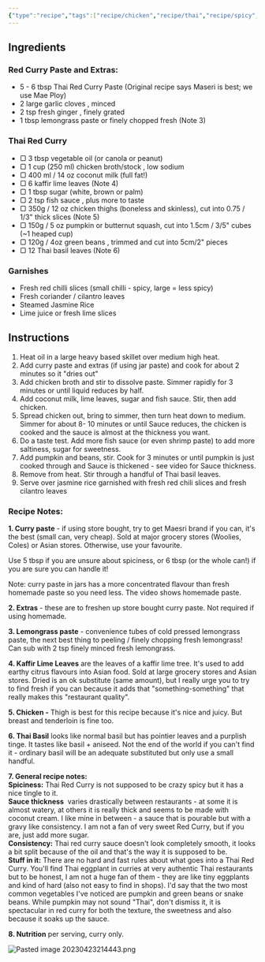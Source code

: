 ```yaml
---
{"type":"recipe","tags":["recipe/chicken","recipe/thai","recipe/spicy","recipe/main"],"johnRating":10,"danielleRating":9,"source":"Adapted from: https://www.recipetineats.com/thai-red-curry-with-chicken/","activeTime":45,"waitTime":15,"dg-publish":true,"dg-path":"Recipes/Thai Red Curry with Chicken.md","permalink":"/recipes/thai-red-curry-with-chicken/","dgPassFrontmatter":true}
---
```



## Ingredients

### Red Curry Paste and Extras:

- 5 - 6 tbsp Thai Red Curry Paste (Original recipe says Maseri is best; we use Mae Ploy)
- 2 large garlic cloves , minced
- 2 tsp fresh ginger , finely grated
- 1 tbsp lemongrass paste or finely chopped fresh (Note 3)

### Thai Red Curry

-   ▢ 3 tbsp vegetable oil (or canola or peanut)
-   ▢ 1 cup (250 ml) chicken broth/stock , low sodium
-   ▢ 400 ml / 14 oz coconut milk (full fat!)
-   ▢ 6 kaffir lime leaves (Note 4)
-   ▢ 1 tbsp sugar (white, brown or palm)
-   ▢ 2 tsp fish sauce , plus more to taste
-   ▢ 350g / 12 oz chicken thighs (boneless and skinless), cut into 0.75 / 1/3" thick slices (Note 5)
-   ▢ 150g / 5 oz pumpkin or butternut squash, cut into 1.5cm / 3/5" cubes (~1 heaped cup)
-   ▢ 120g / 4oz green beans , trimmed and cut into 5cm/2" pieces
-   ▢ 12 Thai basil leaves (Note 6)

### Garnishes

- Fresh red chilli slices (small chilli - spicy, large = less spicy)
- Fresh coriander / cilantro leaves
- Steamed Jasmine Rice
- Lime juice or fresh lime slices

## Instructions

1. Heat oil in a large heavy based skillet over medium high heat.
2. Add curry paste and extras (if using jar paste) and cook for about 2 minutes so it "dries out"
3. Add chicken broth and stir to dissolve paste. Simmer rapidly for 3 minutes or until liquid reduces by half.
4. Add coconut milk, lime leaves, sugar and fish sauce. Stir, then add chicken.  
5. Spread chicken out, bring to simmer, then turn heat down to medium. Simmer for about 8- 10 minutes or until Sauce reduces, the chicken is cooked and the sauce is almost at the thickness you want.
6. Do a taste test. Add more fish sauce (or even shrimp paste) to add more saltiness, sugar for sweetness.
7. Add pumpkin and beans, stir. Cook for 3 minutes or until pumpkin is just cooked through and Sauce is thickened - see video for Sauce thickness.
8. Remove from heat. Stir through a handful of Thai basil leaves.
9. Serve over jasmine rice garnished with fresh red chili slices and fresh cilantro leaves

### Recipe Notes:

**1\. Curry paste** - if using store bought, try to get Maesri brand if you can, it's the best (small can, very cheap). Sold at major grocery stores (Woolies, Coles) or Asian stores. Otherwise, use your favourite.

Use 5 tbsp if you are unsure about spiciness, or 6 tbsp (or the whole can!) if you are sure you can handle it!

Note: curry paste in jars has a more concentrated flavour than fresh homemade paste so you need less. The video shows homemade paste.

**2\. Extras** - these are to freshen up store bought curry paste. Not required if using homemade.

**3\. Lemongrass paste** - convenience tubes of cold pressed lemongrass paste, the next best thing to peeling / finely chopping fresh lemongrass! Can sub with 2 tsp finely minced fresh lemongrass.

**4\. Kaffir Lime Leaves** are the leaves of a kaffir lime tree. It's used to add earthy citrus flavours into Asian food. Sold at large grocery stores and Asian stores. Dried is an ok substitute (same amount), but I really urge you to try to find fresh if you can because it adds that "something-something" that really makes this "restaurant quality".

**5\. Chicken -** Thigh is best for this recipe because it's nice and juicy. But breast and tenderloin is fine too.

**6\. Thai Basil** looks like normal basil but has pointier leaves and a purplish tinge. It tastes like basil + aniseed. Not the end of the world if you can't find it - ordinary basil will be an adequate substituted but only use a small handful.

**7\. General recipe notes:**  
**Spiciness:** Thai Red Curry is not supposed to be crazy spicy but it has a nice tingle to it.   
**Sauce thickness**  varies drastically between restaurants - at some it is almost watery, at others it is really thick and seems to be made with coconut cream. I like mine in between - a sauce that is pourable but with a gravy like consistency. I am not a fan of very sweet Red Curry, but if you are, just add more sugar.  
**Consistency:** Thai red curry sauce doesn't look completely smooth, it looks a bit split because of the oil and that's the way it is supposed to be.   
**Stuff in it:** There are no hard and fast rules about what goes into a Thai Red Curry. You'll find Thai eggplant in curries at very authentic Thai restaurants but to be honest, I am not a huge fan of them - they are like tiny eggplants and kind of hard (also not easy to find in shops). I'd say that the two most common vegetables I've noticed are pumpkin and green beans or snake beans. While pumpkin may not sound "Thai", don't dismiss it, it is spectacular in red curry for both the texture, the sweetness and also because it soaks up the sauce.

**8\. Nutrition** per serving, curry only.

![Pasted image 20230423214443.png](/img/user/Danielle%20and%20John%20Shared/Recipes/Pasted%20image%2020230423214443.png)

